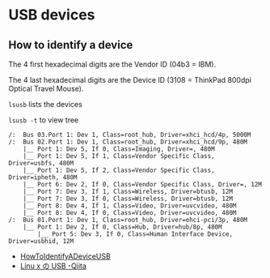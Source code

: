 # USB devices

## How to identify a device
The 4 first hexadecimal digits are the Vendor ID (04b3 = IBM).

The 4 last hexadecimal digits are the Device ID (3108 = ThinkPad 800dpi Optical Travel Mouse).

`lsusb` lists the devices

`lsusb -t` to view tree
```
/:  Bus 03.Port 1: Dev 1, Class=root_hub, Driver=xhci_hcd/4p, 5000M
/:  Bus 02.Port 1: Dev 1, Class=root_hub, Driver=xhci_hcd/9p, 480M
    |__ Port 1: Dev 5, If 0, Class=Imaging, Driver=, 480M
    |__ Port 1: Dev 5, If 1, Class=Vendor Specific Class, Driver=usbfs, 480M
    |__ Port 1: Dev 5, If 2, Class=Vendor Specific Class, Driver=ipheth, 480M
    |__ Port 6: Dev 2, If 0, Class=Vendor Specific Class, Driver=, 12M
    |__ Port 7: Dev 3, If 1, Class=Wireless, Driver=btusb, 12M
    |__ Port 7: Dev 3, If 0, Class=Wireless, Driver=btusb, 12M
    |__ Port 8: Dev 4, If 1, Class=Video, Driver=uvcvideo, 480M
    |__ Port 8: Dev 4, If 0, Class=Video, Driver=uvcvideo, 480M
/:  Bus 01.Port 1: Dev 1, Class=root_hub, Driver=ehci-pci/3p, 480M
    |__ Port 1: Dev 2, If 0, Class=Hub, Driver=hub/8p, 480M
        |__ Port 5: Dev 3, If 0, Class=Human Interface Device, Driver=usbhid, 12M

```
* [HowToIdentifyADeviceUSB](https://wiki.debian.org/HowToIdentifyADevice/USB)
* [Linu x の USB -Qiita](https://qiita.com/propella/items/66eb1e93cc71ebea3829)

